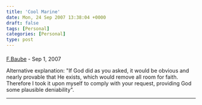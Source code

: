 ```yaml
---
title: 'Cool Marine'
date: Mon, 24 Sep 2007 13:38:04 +0000
draft: false
tags: [Personal]
categories: [Personal]
type: post
---
```



#### 
[F.Baube]( "fbaube@yahoo.com") - <time datetime="2007-09-24 11:29:12">Sep 1, 2007</time>

Alternative explanation: "If God did as you asked, it would be obvious and nearly provable that He exists, which would remove all room for faith. Therefore I took it upon myself to comply with your request, providing God some plausible deniability".
<hr />
